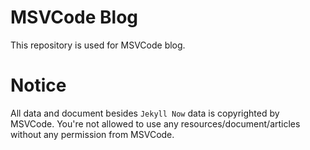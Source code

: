 # MSVCode Blog
This repository is used for MSVCode blog. 

# Notice
All data and document besides `Jekyll Now` data is copyrighted by MSVCode. You're not allowed to use any resources/document/articles without any permission from MSVCode.